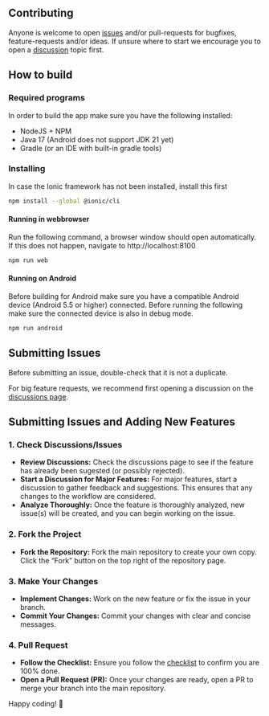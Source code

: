 ## Contributing
Anyone is welcome to open [issues](https://github.com/BauwenDR/osta/issues) and/or pull-requests for bugfixes, feature-requests and/or ideas. If unsure where to start we encourage you to open a [discussion](https://github.com/BauwenDR/osta/discussions) topic first.

## How to build
### Required programs
In order to build the app make sure you have the following installed:
- NodeJS + NPM
- Java 17 (Android does not support JDK 21 yet)
- Gradle (or an IDE with built-in gradle tools)

### Installing
In case the Ionic framework has not been installed, install this first
```bash
npm install --global @ionic/cli
```

#### Running in webbrowser
Run the following command, a browser window should open automatically. If this does not happen, navigate to http://localhost:8100
```bash
npm run web
```

#### Running on Android
Before building for Android make sure you have a compatible Android device (Android 5.5 or higher) connected. 
Before running the following make sure the connected device is also in debug mode.
```bash
npm run android
```

## Submitting Issues
Before submitting an issue, double-check that it is not a duplicate.

For big feature requests, we recommend first opening a discussion on the [discussions page](https://github.com/BauwenDR/osta/discussions/categories/ideas).

## Submitting Issues and Adding New Features

### 1. Check Discussions/Issues
- **Review Discussions:** Check the discussions page to see if the feature has already been sugested (or possibly rejected).
- **Start a Discussion for Major Features:** For major features, start a discussion to gather feedback and suggestions. This ensures that any changes to the workflow are considered.
- **Analyze Thoroughly:** Once the feature is thoroughly analyzed, new issue(s) will be created, and you can begin working on the issue.

### 2. Fork the Project
- **Fork the Repository:** Fork the main repository to create your own copy. Click the “Fork” button on the top right of the repository page.

### 3. Make Your Changes
- **Implement Changes:** Work on the new feature or fix the issue in your branch.
- **Commit Your Changes:** Commit your changes with clear and concise messages.

### 4. Pull Request
- **Follow the Checklist:** Ensure you follow the [checklist](https://github.com/BauwenDR/osta/blob/main/.github/pull_request_template.md) to confirm you are 100% done.
- **Open a Pull Request (PR):** Once your changes are ready, open a PR to merge your branch into the main repository.


Happy coding! 🚀
